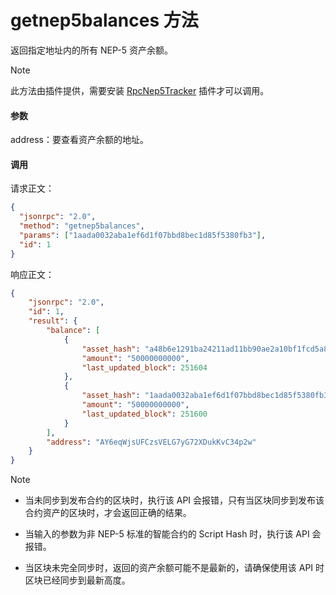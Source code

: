 # getnep5balances 方法

返回指定地址内的所有 NEP-5 资产余额。

> [!Note]
>
> 此方法由插件提供，需要安装 [RpcNep5Tracker](https://github.com/neo-project/neo-plugins/releases) 插件才可以调用。

#### 参数

address：要查看资产余额的地址。

#### 调用

请求正文：

```json
{
  "jsonrpc": "2.0",
  "method": "getnep5balances",
  "params": ["1aada0032aba1ef6d1f07bbd8bec1d85f5380fb3"],
  "id": 1
}
```

响应正文：

```json
{
    "jsonrpc": "2.0",
    "id": 1,
    "result": {
        "balance": [
            {
                "asset_hash": "a48b6e1291ba24211ad11bb90ae2a10bf1fcd5a8",
                "amount": "50000000000",
                "last_updated_block": 251604
            },
            {
                "asset_hash": "1aada0032aba1ef6d1f07bbd8bec1d85f5380fb3",
                "amount": "50000000000",
                "last_updated_block": 251600
            }
        ],
        "address": "AY6eqWjsUFCzsVELG7yG72XDukKvC34p2w"
    }
}
```



> [!Note]
> 
>- 当未同步到发布合约的区块时，执行该 API 会报错，只有当区块同步到发布该合约资产的区块时，才会返回正确的结果。
> - 当输入的参数为非 NEP-5 标准的智能合约的 Script Hash 时，执行该 API 会报错。
>
> - 当区块未完全同步时，返回的资产余额可能不是最新的，请确保使用该 API 时区块已经同步到最新高度。

